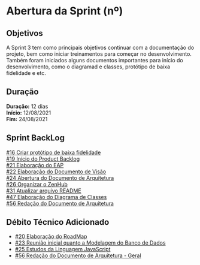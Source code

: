 # Abertura da Sprint (nº)

## Objetivos

A Sprint 3 tem como principais objetivos continuar com a documentação do projeto, bem como iniciar treinamentos para começar no desenvolvimento. Também foram iniciados alguns documentos importantes para início do desenvolvimento, como o diagramad e classes, protótipo de baixa fidelidade e etc.

## Duração

**Duração:** 12 dias
<br>
**Início:** 12/08/2021
<br>
**Fim:** 24/08/2021

## Sprint BackLog

[#16 Criar protótipo de baixa fidelidade](https://github.com/fga-eps-mds/2021-1-hospitalar/issues/16)
<br>
[#19 Início do Product Backlog](https://github.com/fga-eps-mds/2021-1-hospitalar/issues/19)
<br>
[#21 Elaboração do EAP](https://github.com/fga-eps-mds/2021-1-hospitalar/issues/21)
<br>
[#22 Elaboração do Documento de Visão](https://github.com/fga-eps-mds/2021-1-hospitalar/issues/22)
<br>
[#24 Abertura do Documento de Arquitetura](https://github.com/fga-eps-mds/2021-1-hospitalar/issues/24)
<br>
[#26 Organizar o ZenHub](https://github.com/fga-eps-mds/2021-1-hospitalar/issues/26)
<br>
[#31 Atualizar arquivo README](https://github.com/fga-eps-mds/2021-1-hospitalar/issues/31)
<br>
[#47 Elaboração do Diagrama de Classes](https://github.com/fga-eps-mds/2021-1-hospitalar/issues/47)
<br>
[#56 Redação do Documento de Arquitetura](https://github.com/fga-eps-mds/2021-1-hospitalar/issues/56)

## Débito Técnico Adicionado
- [#20 Elaboração do RoadMap](https://github.com/fga-eps-mds/2021-1-hospitalar/issues/20)
- [#23 Reunião inicial quanto a Modelagem do Banco de Dados](https://github.com/fga-eps-mds/2021-1-hospitalar/issues/23)
- [#25 Estudos da Linguagem JavaScript](https://github.com/fga-eps-mds/2021-1-hospitalar/issues/25)
- [#56 Redação do Documento de Arquitetura - Geral](https://github.com/fga-eps-mds/2021-1-hospitalar/issues/56)

